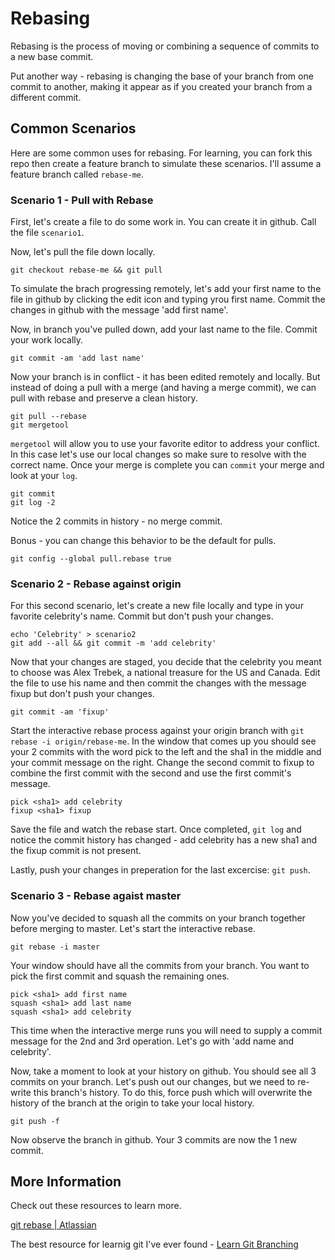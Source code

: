 # Rebasing

Rebasing is the process of moving or combining a sequence of commits to a new base commit.

Put another way - rebasing is changing the base of your branch from one commit to another, making it appear as if you created your branch from a different commit.

## Common Scenarios

Here are some common uses for rebasing. For learning, you can fork this repo then create a feature branch to simulate these scenarios. I'll assume a feature branch called `rebase-me`.

### Scenario 1 - Pull with Rebase
First, let's create a file to do some work in. You can create it in github. Call the file `scenario1`. 

Now, let's pull the file down locally.

```
git checkout rebase-me && git pull
```

To simulate the brach progressing remotely, let's add your first name to the file in github by clicking the edit icon and typing yrou first name. Commit the changes in github with the message 'add first name'. 

Now, in branch you've pulled down, add your last name to the file. Commit your work locally.

```
git commit -am 'add last name'
```
Now your branch is in conflict - it has been edited remotely and locally. But instead of doing a pull with a merge (and having a merge commit), we can pull with rebase and preserve a clean history.

```
git pull --rebase
git mergetool
```

`mergetool` will allow you to use your favorite editor to address your conflict. In this case let's use our local changes so make sure to resolve with the correct name. Once your merge is complete you can `commit` your merge and look at your `log`.

```
git commit 
git log -2
```

Notice the 2 commits in history - no merge commit.

Bonus - you can change this behavior to be the default for pulls.

```
git config --global pull.rebase true
```

### Scenario 2 - Rebase against origin 

For this second scenario, let's create a new file locally and type in your favorite celebrity's name. Commit but don't push your changes.

```
echo 'Celebrity' > scenario2
git add --all && git commit -m 'add celebrity'
```

Now that your changes are staged, you decide that the celebrity you meant to choose was Alex Trebek, a national treasure for the US and Canada. Edit the file to use his name and then commit the changes with the message fixup but don't push your changes.

``` 
git commit -am 'fixup'
```

Start the interactive rebase process against your origin branch with `git rebase -i origin/rebase-me`. In the window that comes up you should see your 2 commits with the word pick to the left and the sha1 in the middle and your commit message on the right. Change the second commit to fixup to combine the first commit with the second and use the first commit's message.

```
pick <sha1> add celebrity
fixup <sha1> fixup
```

Save the file and watch the rebase start. Once completed, `git log` and notice the commit history has changed - add celebrity has a new sha1 and the fixup commit is not present. 

Lastly, push your changes in preperation for the last excercise: `git push`.

### Scenario 3 - Rebase agaist master

Now you've decided to squash all the commits on your branch together before merging to master. Let's start the interactive rebase.

```
git rebase -i master
```

Your window should have all the commits from your branch. You want to pick the first commit and squash the remaining ones. 

```
pick <sha1> add first name
squash <sha1> add last name
squash <sha1> add celebrity
```

This time when the interactive merge runs you will need to supply a commit message for the 2nd and 3rd operation. Let's go with 'add name and celebrity'.

Now, take a moment to look at your history on github. You should see all 3 commits on your branch. Let's push out our changes, but we need to re-write this branch's history. To do this, force push which will overwrite the history of the branch at the origin to take your local history. 

```
git push -f
```

Now observe the branch in github. Your 3 commits are now the 1 new commit. 

## More Information

Check out these resources to learn more.

[git rebase | Atlassian](https://www.atlassian.com/git/tutorials/rewriting-history/git-rebase)

The best resource for learnig git I've ever found - [Learn Git Branching](https://learngitbranching.js.org/)
